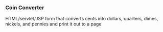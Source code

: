### Coin Converter
HTML/servlet/JSP form that converts cents into dollars, quarters, dimes, nickels, and pennies and print it out to a page
